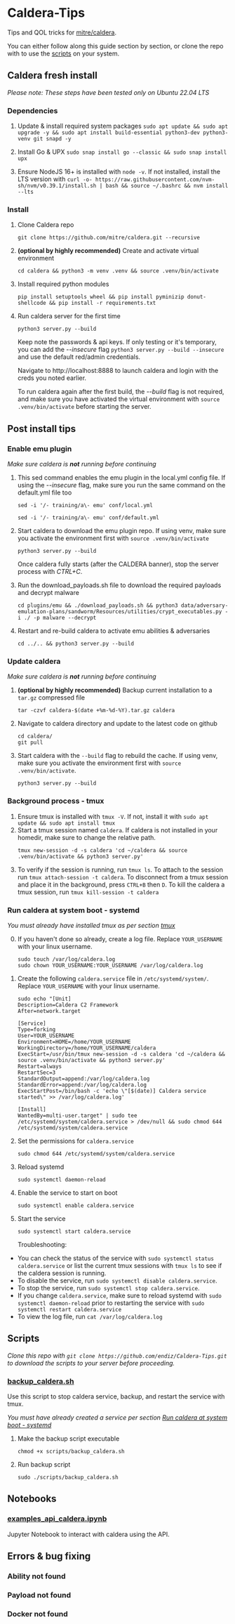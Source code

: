 # Caldera-Tips
Tips and QOL tricks for [mitre/caldera](https://github.com/mitre/caldera). 

You can either follow along this guide section by section, or clone the repo with to use the [scripts](#scripts) on your system.

## Caldera fresh install

_Please note: These steps have been tested only on Ubuntu 22.04 LTS_

### Dependencies
1. Update & install required system packages `sudo apt update && sudo apt upgrade -y && sudo apt install build-essential python3-dev python3-venv git snapd -y`

2. Install Go & UPX `sudo snap install go --classic && sudo snap install upx`

3. Ensure NodeJS 16+ is installed with `node -v`. If not installed, install the LTS version with `curl -o- https://raw.githubusercontent.com/nvm-sh/nvm/v0.39.1/install.sh | bash && source ~/.bashrc && nvm install --lts`

### Install
1. Clone Caldera repo
   ```
   git clone https://github.com/mitre/caldera.git --recursive
   ```

2. **(optional by highly recommended)** Create and activate virtual environment
   ```
   cd caldera && python3 -m venv .venv && source .venv/bin/activate
   ```

3. Install required python modules
   ```
   pip install setuptools wheel && pip install pyminizip donut-shellcode && pip install -r requirements.txt
   ```

4. Run caldera server for the first time
   ```
   python3 server.py --build
   ```
   Keep note the passwords & api keys. If only testing or it's temporary, you can add the _--insecure_ flag `python3 server.py --build --insecure` and use the default red/admin credentials.

   Navigate to http://localhost:8888 to launch caldera and login with the creds you noted earlier.

   To run caldera again after the first build, the _--build_ flag is not required, and make sure you have activated the virtual environment with `source .venv/bin/activate` before starting the server.

## Post install tips

### Enable emu plugin
_Make sure caldera is **not** running before continuing_
1. This sed command enables the emu plugin in the local.yml config file. If using the _--insecure_ flag, make sure you run the same command on the default.yml file too
   ```
   sed -i '/- training/a\- emu' conf/local.yml
   ```
   ```
   sed -i '/- training/a\- emu' conf/default.yml
   ```

2. Start caldera to download the emu plugin repo. If using venv, make sure you activate the environment first with `source .venv/bin/activate`
   ```
   python3 server.py --build
   ```
   Once caldera fully starts (after the CALDERA banner), stop the server process with _CTRL+C_.

3. Run the download_payloads.sh file to download the required payloads and decrypt malware
   ```
   cd plugins/emu && ./download_payloads.sh && python3 data/adversary-emulation-plans/sandworm/Resources/utilities/crypt_executables.py -i ./ -p malware --decrypt
   ```

4. Restart and re-build caldera to activate emu abilities & adversaries
   ```
   cd ../.. && python3 server.py --build
   ```
### Update caldera
_Make sure caldera is **not** running before continuing_
1. **(optional by highly recommended)** Backup current installation to a `tar.gz` compressed file
   ```
   tar -czvf caldera-$(date +%m-%d-%Y).tar.gz caldera
   ```
2. Navigate to caldera directory and update to the latest code on github
   ```
   cd caldera/
   git pull
   ```
3. Start caldera with the `--build` flag to rebuild the cache. If using venv, make sure you activate the environment first with `source .venv/bin/activate`.
   ```
   python3 server.py --build
   ```
### Background process - tmux

1. Ensure tmux is installed with `tmux -V`. If not, install it with `sudo apt update && sudo apt install tmux`
2. Start a tmux session named `caldera`. If caldera is not installed in your homedir, make sure to change the relative path.
   ```
   tmux new-session -d -s caldera 'cd ~/caldera && source .venv/bin/activate && python3 server.py'
   ```
3. To verify if the session is running, run `tmux ls`. To attach to the session run `tmux attach-session -t caldera`. To disconnect from a tmux session and place it in the background, press `CTRL+B` then `D`. To kill the caldera a tmux session, run `tmux kill-session -t caldera`

### Run caldera at system boot - systemd
_You must already have installed tmux as per section [tmux](#background-process---tmux)_

0. If you haven't done so already, create a log file. Replace `YOUR_USERNAME` with your linux username.
   ```
   sudo touch /var/log/caldera.log
   sudo chown YOUR_USERNAME:YOUR_USERNAME /var/log/caldera.log
   ```
1. Create the following `caldera.service` file in `/etc/systemd/system/`. Replace `YOUR_USERNAME` with your linux username.
   ```
   sudo echo "[Unit]
   Description=Caldera C2 Framework
   After=network.target

   [Service]
   Type=forking
   User=YOUR_USERNAME
   Environment=HOME=/home/YOUR_USERNAME
   WorkingDirectory=/home/YOUR_USERNAME/caldera
   ExecStart=/usr/bin/tmux new-session -d -s caldera 'cd ~/caldera && source .venv/bin/activate && python3 server.py'
   Restart=always
   RestartSec=3
   StandardOutput=append:/var/log/caldera.log
   StandardError=append:/var/log/caldera.log
   ExecStartPost=/bin/bash -c 'echo \"[$(date)] Caldera service started\" >> /var/log/caldera.log'

   [Install]
   WantedBy=multi-user.target" | sudo tee /etc/systemd/system/caldera.service > /dev/null && sudo chmod 644 /etc/systemd/system/caldera.service
   ```
2. Set the permissions for `caldera.service`
   ```
   sudo chmod 644 /etc/systemd/system/caldera.service
   ```
3. Reload systemd
   ```
   sudo systemctl daemon-reload
   ```
4. Enable the service to start on boot
   ```
   sudo systemctl enable caldera.service
   ```
5. Start the service
   ```
   sudo systemctl start caldera.service
   ```
   Troubleshooting:
* You can check the status of the service with `sudo systemctl status caldera.service` or list the current tmux sessions with `tmux ls` to see if the caldera session is running. 
* To disable the service, run `sudo systemctl disable caldera.service`. 
* To stop the service, run `sudo systemctl stop caldera.service`. 
* If you change `caldera.service`, make sure to reload systemd with `sudo systemctl daemon-reload` prior to restarting the service with `sudo systemctl restart caldera.service`
* To view the log file, run `cat /var/log/caldera.log`
## Scripts

_Clone this repo with `git clone https://github.com/endiz/Caldera-Tips.git` to download the scripts to your server before proceeding._

### [backup_caldera.sh](scripts/backup_caldera.sh)

Use this script to stop caldera service, backup, and restart the service with tmux. 

_You must have already created a service per section [Run caldera at system boot - systemd](#run-caldera-at-system-boot---systemd)_

1. Make the backup script executable
   ```
   chmod +x scripts/backup_caldera.sh
   ```
2. Run backup script
   ```
   sudo ./scripts/backup_caldera.sh
   ```

## Notebooks

### [examples_api_caldera.ipynb](notebooks/examples_api_caldera.ipynb)
Jupyter Notebook to interact with caldera using the API.

## Errors & bug fixing

### Ability not found

### Payload not found

### Docker not found